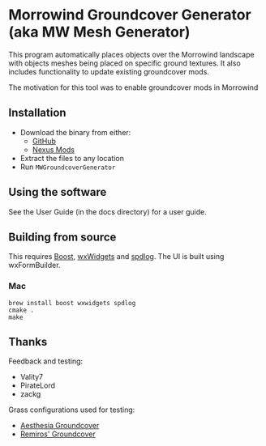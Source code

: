 
# Morrowind Groundcover Generator  (aka MW Mesh Generator)


This program automatically places objects over the Morrowind landscape
with objects meshes being placed on specific ground textures. It also includes
functionality to update existing groundcover mods.

The motivation for this tool was to enable groundcover mods in Morrowind

## Installation

- Download the binary from either:
  - [GitHub](https://github.com/Yacoby/mw-groundcover-generator/releases/latest)
  - [Nexus Mods](https://www.nexusmods.com/morrowind/mods/23065)
- Extract the files to any location
- Run `MWGroundcoverGenerator`

## Using the software

See the User Guide (in the docs directory) for a user guide.

## Building from source

This requires [Boost](https://www.boost.org/), [wxWidgets](https://www.wxwidgets.org/) and [spdlog](https://github.com/gabime/spdlog). The UI is built using wxFormBuilder.

### Mac

```shell
brew install boost wxwidgets spdlog
cmake .
make
```

## Thanks
Feedback and testing:
- Vality7
- PirateLord
- zackg

Grass configurations used for testing:
- [Aesthesia Groundcover](https://www.nexusmods.com/morrowind/mods/46377)
- [Remiros' Groundcover](https://nexusmods.com/morrowind/mods/46733)
